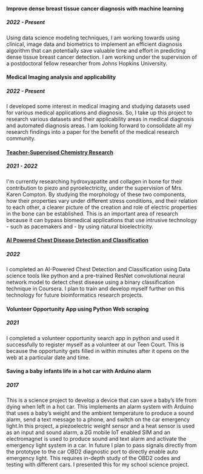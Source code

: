 #### Improve dense breast tissue cancer diagnosis with machine learning  
##### 2022 - Present
Using data science modeling techniques, I am working towards using clinical, image data and biometrics to implement an efficient diagnosis algorithm that can potentially save valuable time and effort in predicting dense tissue breast cancer detection. I am working under the supervision of a postdoctoral fellow researcher from Johns Hopkins University.

#### Medical Imaging analysis and applicability
##### 2022 - Present
I developed some interest in medical imaging and studying datasets used for various medical applications and diagnosis. So, I take up this project to research various datasets and their applicability areas in medical diagnosis and automated diagnosis areas. I am looking forward to consolidate all my research findings into a paper for the benefit of the medical research community.

#### [Teacher-Supervised Chemistry Research](https://drive.google.com/file/d/1BIqV1P8yPyiMmM0HMqEkbWLrn4uGYmns/view?usp=sharing)
##### 2021 - 2022
I'm currently researching hydroxyapatite and collagen in bone for their contribution to piezo and pyroelectricity, under the supervision of Mrs. Karen Compton. By studying the morphology of these two components, how their properties vary under different stress conditions, and their relation to each other, a clearer picture of the creation and role of electric properties in the bone can be established. This is an important area of research because it can bypass biomedical applications that use intrusive technology - such as pacemakers and - by using natural bioelectricity. 

#### [AI Powered Chest Disease Detection and Classification](https://github.com/amritg9/Portfolio/blob/main/CourseraAIPoweredChestDisease.pdf)
##### 2022
I completed an AI-Powered Chest Detection and Classification using Data science tools like python and a pre-trained ResNet convolutional neural network model to detect chest disease using a binary classification technique in Coursera. I plan to train and develop myself further on this technology for future bioinformatics research projects.

#### Volunteer Opportunity App using Python Web scraping
##### 2021 
I completed a volunteer opportunity search app in python and used it successfully to register myself as a volunteer at our Teen Court. This is because the opportunity gets filled in within minutes after it opens on the web at a particular date and time.

#### Saving a baby infants life in a hot car with Arduino alarm
##### 2017 
This is a science project to develop a device that can save a baby’s life from dying when left in a hot car. This implements an alarm system with Arduino that uses a baby’s weight and the ambient temperature to produce a sound alarm, send a text message to a phone, and switch on the car emergency light.In this project, a piezoelectric weight sensor and a heat sensor is used as an input and sound alarm, a 2G mobile IoT enabled SIM and an electromagnet is used to produce sound and text alarm and activate the emergency light system in a car. In future I plan to pass signals directly from the prototype to the car OBD2 diagnostic port to directly enable auto emergency light. This requires in-depth study of the OBD2 codes and testing with different cars. I presented this for my school science project.

